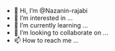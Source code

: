 - 👋 Hi, I’m @Nazanin-rajabi
- 👀 I’m interested in ...
- 🌱 I’m currently learning ...
- 💞️ I’m looking to collaborate on ...
- 📫 How to reach me ...

<!---
Nazanin-rajabi/Nazanin-rajabi is a ✨ special ✨ repository because its `README.md` (this file) appears on your GitHub profile.
You can click the Preview link to take a look at your changes.
--->
